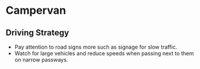 # Campervan

## Driving Strategy

- Pay attention to road signs more such as signage for slow traffic.
- Watch for large vehicles and reduce speeds when passing next to them on narrow passways.
